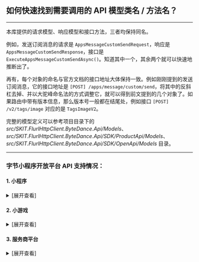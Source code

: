 ﻿## 如何快速找到需要调用的 API 模型类名 / 方法名？

---

本库提供的请求模型、响应模型和接口方法，三者均保持同名。

例如，发送订阅消息的请求是 `AppsMessageCustomSendRequest`，响应是 `AppsMessageCustomSendResponse`，接口是 `ExecuteAppsMessageCustomSendAsync()`。知道其中一个，其余两个就可以快速地推断出了。

再有，每个对象的命名与官方文档的接口地址大体保持一致。例如刚刚提到的发送订阅消息，它的接口地址是 `[POST] /apps/message/custom/send`，将其中的反斜杠去掉、并以大驼峰命名法的方式调整它，就可以得到前文提到的几个对象了。如果路由中带有版本信息，那么版本号一般都在结尾处，例如接口 `[POST] /v2/tags/image` 对应的是 `TagsImageV2`。

完整的模型定义可以参考项目目录下的 _src/SKIT.FlurlHttpClient.ByteDance.Api/Models_、_src/SKIT.FlurlHttpClient.ByteDance.Api/SDK/ProductApi/Models_、_src/SKIT.FlurlHttpClient.ByteDance.Api/SDK/OpenApi/Models_ 目录。

---

### 字节小程序开放平台 API 支持情况：

#### 1. 小程序

<details>

<summary>[展开查看]</summary>

|     |                字节 API                |         备注         |
| :-: | :------------------------------------: | :------------------: |
|  √  |              接口调用凭证              |                      |
|  √  |                  登录                  |                      |
|  √  |                数据缓存                |                      |
|  √  |                  分享                  |                      |
|  √  |                  客服                  |                      |
|  ×  |          <del>交易系统</del>           | 异构协议，需独立模块 |
|  √  |                 二维码                 |                      |
|  √  |                内容安全                |                      |
|  √  |                 课程库                 |                      |
|  √  |                担保支付                |                      |
|  √  |                  评价                  |                      |
|  √  |                订阅消息                |                      |
|  √  |         其它：直播间自定义封面         |                      |
|  √  | 其它：抖音开放平台与小程序视频打通能力 |                      |
|  √  |             小程序推广计划             |                      |
|  √  |                  挂载                  |                      |
|  √  |                  分发                  |                      |
|  √  |             引导关注抖音号             |                      |
|  √  |                数据分析                |                      |

</details>

#### 2. 小游戏

<details>

<summary>[展开查看]</summary>

|     |   字节 API   | 备注 |
| :-: | :----------: | :--: |
|  √  | 接口调用凭证 |      |
|  √  |     登录     |      |
|  √  |   数据缓存   |      |
|  √  |    二维码    |      |
|  √  |   订阅消息   |      |

</details>

#### 3. 服务商平台

<details>

<summary>[展开查看]</summary>

|     |        字节 API        | 备注 |
| :-: | :--------------------: | :--: |
|  √  |      授权相关接口      |      |
|  √  |      域名相关接口      |      |
|  √  |      模板管理接口      |      |
|  √  |    代商家管理小程序    |      |
|  √  |    代商家管理小程序    |      |
|  √  | 代商家入驻抖音开放平台 |      |

</details>
